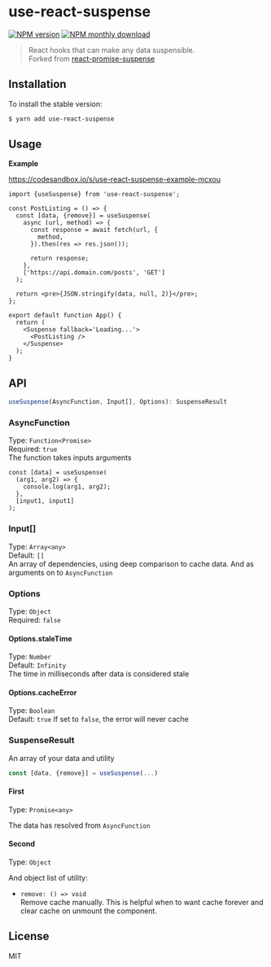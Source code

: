 # use-react-suspense

[![NPM version](https://img.shields.io/npm/v/use-react-suspense.svg)](https://www.npmjs.com/package/use-react-suspense)
[![NPM monthly download](https://img.shields.io/npm/dm/use-react-suspense.svg)](https://www.npmjs.com/package/use-react-suspense)

> React hooks that can make any data suspensible.  
> Forked from [react-promise-suspense](https://github.com/vigzmv/react-promise-suspense)

## Installation

To install the stable version:

```sh
$ yarn add use-react-suspense
```

## Usage

**Example**

https://codesandbox.io/s/use-react-suspense-example-mcxou

```tsx
import {useSuspense} from 'use-react-suspense';

const PostListing = () => {
  const [data, {remove}] = useSuspense(
    async (url, method) => {
      const response = await fetch(url, {
        method,
      }).then(res => res.json());

      return response;
    },
    ['https://api.domain.com/posts', 'GET']
  );

  return <pre>{JSON.stringify(data, null, 2)}</pre>;
};

export default function App() {
  return (
    <Suspense fallback='Loading...'>
      <PostListing />
    </Suspense>
  );
}
```

## API

```ts
useSuspense(AsyncFunction, Input[], Options): SuspenseResult
```

### AsyncFunction

Type: `Function<Promise>`  
Required: `true`  
The function takes inputs arguments

```tsx
const [data] = useSuspense(
  (arg1, arg2) => {
    console.log(arg1, arg2);
  },
  [input1, input1]
);
```

### Input[]

Type: `Array<any>`  
Default: `[]`  
An array of dependencies, using deep comparison to cache data. And as arguments on to `AsyncFunction`

### Options

Type: `Object`  
Required: `false`

#### Options.staleTime

Type: `Number`  
Default: `Infinity`  
The time in milliseconds after data is considered stale

#### Options.cacheError

Type: `Boolean`  
Default: `true`
If set to `false`, the error will never cache

### SuspenseResult

An array of your data and utility

```ts
const [data, {remove}] = useSuspense(...)
```

#### First

Type: `Promise<any>`

The data has resolved from `AsyncFunction`

#### Second

Type: `Object`

And object list of utility:

- `remove: () => void`  
  Remove cache manually. This is helpful when to want cache forever and clear cache on unmount the component.

## License

MIT
